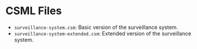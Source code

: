 # CSML Files

- `surveillance-system.csm`: Basic version of the surveillance system.
- `surveillance-system-extended.csm`: Extended version of the surveillance system.